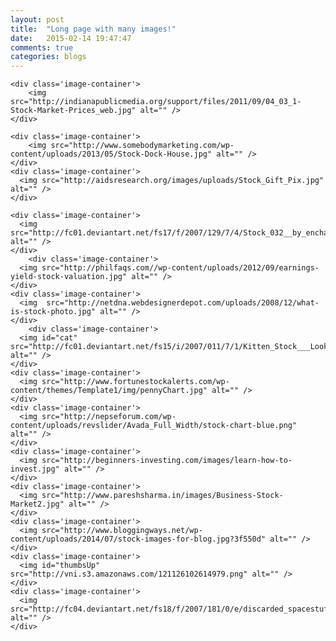 ```yaml
---
layout: post
title:  "Long page with many images!"
date:   2015-02-14 19:47:47
comments: true
categories: blogs
---
```


<div class='many-images'>
		
	<div class='image-container'>
		<img src="http://indianapublicmedia.org/support/files/2011/09/04_03_1-Stock-Market-Prices_web.jpg" alt="" />
	</div>

	<div class='image-container'>
		<img src="http://www.somebodymarketing.com/wp-content/uploads/2013/05/Stock-Dock-House.jpg" alt="" />
	</div>
	<div class='image-container'>
	  <img src="http://aidsresearch.org/images/uploads/Stock_Gift_Pix.jpg" alt="" />
	</div>
	
    <div class='image-container'>
	  <img src="http://fc01.deviantart.net/fs17/f/2007/129/7/4/Stock_032__by_enchanted_stock.jpg" alt="" />
	</div>
	    <div class='image-container'>
	  <img src="http://philfaqs.com//wp-content/uploads/2012/09/earnings-yield-stock-valuation.jpg" alt="" />
	</div>
    <div class='image-container'>
	  <img  src="http://netdna.webdesignerdepot.com/uploads/2008/12/what-is-stock-photo.jpg" alt="" />
	</div>
	    <div class='image-container'>
	  <img id="cat" src="http://fc01.deviantart.net/fs15/i/2007/011/7/1/Kitten_Stock___Looking_Scared_by_Gracies_Stock.jpg" alt="" />
	</div>
    <div class='image-container'>
	  <img src="http://www.fortunestockalerts.com/wp-content/themes/Template1/img/pennyChart.jpg" alt="" />
	</div>
    <div class='image-container'>
	  <img src="http://nepseforum.com/wp-content/uploads/revslider/Avada_Full_Width/stock-chart-blue.png" alt="" />
	</div>
    <div class='image-container'>
	  <img src="http://beginners-investing.com/images/learn-how-to-invest.jpg" alt="" />
	</div>
	<div class='image-container'>
	  <img src="http://www.pareshsharma.in/images/Business-Stock-Market2.jpg" alt="" />
	</div>
    <div class='image-container'>
	  <img src="http://www.bloggingways.net/wp-content/uploads/2014/07/stock-images-for-blog.jpg?3f550d" alt="" />
	</div>
    <div class='image-container'>
	  <img id="thumbsUp" src="http://vni.s3.amazonaws.com/121126102614979.png" alt="" />
	</div>
    <div class='image-container'>
	  <img src="http://fc04.deviantart.net/fs18/f/2007/181/0/e/discarded_spacestuff5_by_Fune_Stock.jpg" alt="" />
	</div>
</div>